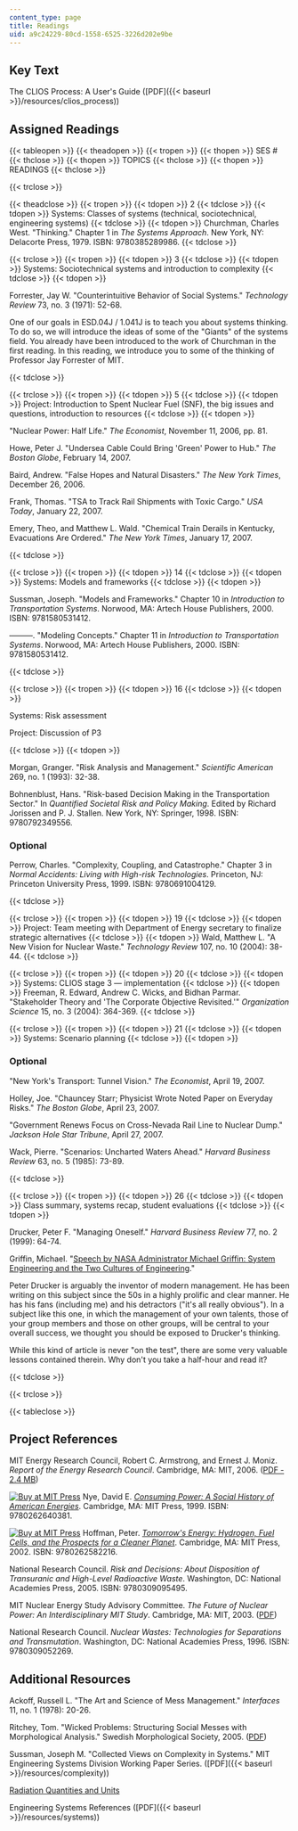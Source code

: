 ```yaml
---
content_type: page
title: Readings
uid: a9c24229-80cd-1558-6525-3226d202e9be
---
```


Key Text
--------

The CLIOS Process: A User's Guide ([PDF]({{< baseurl >}}/resources/clios_process))

Assigned Readings
-----------------

{{< tableopen >}}
{{< theadopen >}}
{{< tropen >}}
{{< thopen >}}
SES #
{{< thclose >}}
{{< thopen >}}
TOPICS
{{< thclose >}}
{{< thopen >}}
READINGS
{{< thclose >}}

{{< trclose >}}

{{< theadclose >}}
{{< tropen >}}
{{< tdopen >}}
2
{{< tdclose >}}
{{< tdopen >}}
Systems: Classes of systems (technical, sociotechnical, engineering systems)
{{< tdclose >}}
{{< tdopen >}}
Churchman, Charles West. "Thinking." Chapter 1 in _The Systems Approach_. New York, NY: Delacorte Press, 1979. ISBN: 9780385289986.
{{< tdclose >}}

{{< trclose >}}
{{< tropen >}}
{{< tdopen >}}
3
{{< tdclose >}}
{{< tdopen >}}
Systems: Sociotechnical systems and introduction to complexity
{{< tdclose >}}
{{< tdopen >}}


Forrester, Jay W. "Counterintuitive Behavior of Social Systems." _Technology Review_ 73, no. 3 (1971): 52-68.

One of our goals in ESD.04J / 1.041J is to teach you about systems thinking. To do so, we will introduce the ideas of some of the "Giants" of the systems field. You already have been introduced to the work of Churchman in the first reading. In this reading, we introduce you to some of the thinking of Professor Jay Forrester of MIT.


{{< tdclose >}}

{{< trclose >}}
{{< tropen >}}
{{< tdopen >}}
5
{{< tdclose >}}
{{< tdopen >}}
Project: Introduction to Spent Nuclear Fuel (SNF), the big issues and questions, introduction to resources
{{< tdclose >}}
{{< tdopen >}}


"Nuclear Power: Half Life." _The Economist_, November 11, 2006, pp. 81.

Howe, Peter J. "Undersea Cable Could Bring 'Green' Power to Hub." _The Boston Globe_, February 14, 2007.

Baird, Andrew. "False Hopes and Natural Disasters." _The New York Times_, December 26, 2006.

Frank, Thomas. "TSA to Track Rail Shipments with Toxic Cargo." _USA Today_, January 22, 2007.

Emery, Theo, and Matthew L. Wald. "Chemical Train Derails in Kentucky, Evacuations Are Ordered." _The New York Times_, January 17, 2007.


{{< tdclose >}}

{{< trclose >}}
{{< tropen >}}
{{< tdopen >}}
14
{{< tdclose >}}
{{< tdopen >}}
Systems: Models and frameworks
{{< tdclose >}}
{{< tdopen >}}


Sussman, Joseph. "Models and Frameworks." Chapter 10 in _Introduction to Transportation Systems_. Norwood, MA: Artech House Publishers, 2000. ISBN: 9781580531412.

———. "Modeling Concepts." Chapter 11 in _Introduction to Transportation Systems_. Norwood, MA: Artech House Publishers, 2000. ISBN: 9781580531412.


{{< tdclose >}}

{{< trclose >}}
{{< tropen >}}
{{< tdopen >}}
16
{{< tdclose >}}
{{< tdopen >}}


Systems: Risk assessment

Project: Discussion of P3


{{< tdclose >}}
{{< tdopen >}}


Morgan, Granger. "Risk Analysis and Management." _Scientific American_ 269, no. 1 (1993): 32-38.

Bohnenblust, Hans. "Risk-based Decision Making in the Transportation Sector." In _Quantified Societal Risk and Policy Making_. Edited by Richard Jorissen and P. J. Stallen. New York, NY: Springer, 1998. ISBN: 9780792349556.

### Optional

Perrow, Charles. "Complexity, Coupling, and Catastrophe." Chapter 3 in _Normal Accidents: Living with High-risk Technologies_. Princeton, NJ: Princeton University Press, 1999. ISBN: 9780691004129.


{{< tdclose >}}

{{< trclose >}}
{{< tropen >}}
{{< tdopen >}}
19
{{< tdclose >}}
{{< tdopen >}}
Project: Team meeting with Department of Energy secretary to finalize strategic alternatives
{{< tdclose >}}
{{< tdopen >}}
Wald, Matthew L. "A New Vision for Nuclear Waste." _Technology Review_ 107, no. 10 (2004): 38-44.
{{< tdclose >}}

{{< trclose >}}
{{< tropen >}}
{{< tdopen >}}
20
{{< tdclose >}}
{{< tdopen >}}
Systems: CLIOS stage 3 — implementation
{{< tdclose >}}
{{< tdopen >}}
Freeman, R. Edward, Andrew C. Wicks, and Bidhan Parmar. "Stakeholder Theory and 'The Corporate Objective Revisited.'" _Organization Science_ 15, no. 3 (2004): 364-369.
{{< tdclose >}}

{{< trclose >}}
{{< tropen >}}
{{< tdopen >}}
21
{{< tdclose >}}
{{< tdopen >}}
Systems: Scenario planning
{{< tdclose >}}
{{< tdopen >}}


### Optional

"New York's Transport: Tunnel Vision." _The Economist_, April 19, 2007.

Holley, Joe. "Chauncey Starr; Physicist Wrote Noted Paper on Everyday Risks." _The Boston Globe_, April 23, 2007.

"Government Renews Focus on Cross-Nevada Rail Line to Nuclear Dump." _Jackson Hole Star Tribune_, April 27, 2007.

Wack, Pierre. "Scenarios: Uncharted Waters Ahead." _Harvard Business Review_ 63, no. 5 (1985): 73-89.


{{< tdclose >}}

{{< trclose >}}
{{< tropen >}}
{{< tdopen >}}
26
{{< tdclose >}}
{{< tdopen >}}
Class summary, systems recap, student evaluations
{{< tdclose >}}
{{< tdopen >}}


Drucker, Peter F. "Managing Oneself." _Harvard Business Review_ 77, no. 2 (1999): 64-74.

Griffin, Michael. "[Speech by NASA Administrator Michael Griffin: System Engineering and the Two Cultures of Engineering](http://www.spaceref.com/news/viewsr.html?pid=23775)."

Peter Drucker is arguably the inventor of modern management. He has been writing on this subject since the 50s in a highly prolific and clear manner. He has his fans (including me) and his detractors ("it's all really obvious"). In a subject like this one, in which the management of your own talents, those of your group members and those on other groups, will be central to your overall success, we thought you should be exposed to Drucker's thinking.

While this kind of article is never "on the test", there are some very valuable lessons contained therein. Why don't you take a half-hour and read it?


{{< tdclose >}}

{{< trclose >}}

{{< tableclose >}}

Project References
------------------

MIT Energy Research Council, Robert C. Armstrong, and Ernest J. Moniz. _Report of the Energy Research Council_. Cambridge, MA: MIT, 2006. ([PDF - 2.4 MB](http://web.mit.edu/mitei/about/erc-report-final.pdf))

[![Buy at MIT Press](/images/mp_logo.gif)](https://mitpress.mit.edu/9780262640381) Nye, David E. [_Consuming Power: A Social History of American Energies_](https://mitpress.mit.edu/9780262640381). Cambridge, MA: MIT Press, 1999. ISBN: 9780262640381.

[![Buy at MIT Press](/images/mp_logo.gif)](https://mitpress.mit.edu/9780262582216) Hoffman, Peter. [_Tomorrow's Energy: Hydrogen, Fuel Cells, and the Prospects for a Cleaner Planet_](https://mitpress.mit.edu/9780262582216). Cambridge, MA: MIT Press, 2002. ISBN: 9780262582216.

National Research Council. _Risk and Decisions: About Disposition of Transuranic and High-Level Radioactive Waste_. Washington, DC: National Academies Press, 2005. ISBN: 9780309095495.

MIT Nuclear Energy Study Advisory Committee. _The Future of Nuclear Power: An Interdisciplinary MIT Study_. Cambridge, MA: MIT, 2003. ([PDF](http://web.mit.edu/nuclearpower/pdf/nuclearpower-summary.pdf))

National Research Council. _Nuclear Wastes: Technologies for Separations and Transmutation_. Washington, DC: National Academies Press, 1996. ISBN: 9780309052269.

Additional Resources
--------------------

Ackoff, Russell L. "The Art and Science of Mess Management." _Interfaces_ 11, no. 1 (1978): 20-26.

Ritchey, Tom. "Wicked Problems: Structuring Social Messes with Morphological Analysis." Swedish Morphological Society, 2005. ([PDF](http://swemorph.com/pdf/wp.pdf))

Sussman, Joseph M. "Collected Views on Complexity in Systems." MIT Engineering Systems Division Working Paper Series. ([PDF]({{< baseurl >}}/resources/complexity))

[Radiation Quantities and Units](http://www.sprawls.org/ppmi2/RADQU/)

Engineering Systems References ([PDF]({{< baseurl >}}/resources/systems))